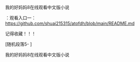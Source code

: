 我的好妈妈8在线观看中文版小说

：观看入口一：https://github.com/shuai215315/atofdh/blob/main/README.md


记得收藏！！！



[随机段落5-
]






我的好妈妈8在线观看中文版小说

